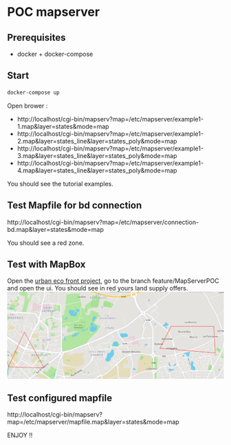 # POC mapserver

## Prerequisites
 - docker + docker-compose

## Start

```bash
docker-compose up
```
Open brower :
 - http://localhost/cgi-bin/mapserv?map=/etc/mapserver/example1-1.map&layer=states&mode=map
 - http://localhost/cgi-bin/mapserv?map=/etc/mapserver/example1-2.map&layer=states_line&layer=states_poly&mode=map
 - http://localhost/cgi-bin/mapserv?map=/etc/mapserver/example1-3.map&layer=states_line&layer=states_poly&mode=map
 - http://localhost/cgi-bin/mapserv?map=/etc/mapserver/example1-4.map&layer=states_line&layer=states_poly&mode=map

You should see the tutorial examples.

## Test Mapfile for bd connection
http://localhost/cgi-bin/mapserv?map=/etc/mapserver/connection-bd.map&layer=states&mode=map

You should see a red zone.

## Test with MapBox
Open the [urban eco front project](https://github.com/forcityplatform/urban-eco-front), go to the 
branch feature/MapServerPOC and open the ui.
You should see in red yours land supply offers.
![](./printscreen.png?raw=true)

## Test configured mapfile

http://localhost/cgi-bin/mapserv?map=/etc/mapserver/mapfile.map&layer=states&mode=map

ENJOY !!
